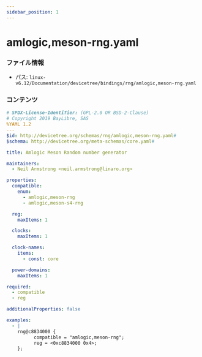 ```yaml
---
sidebar_position: 1
---
```

# amlogic,meson-rng.yaml

### ファイル情報

- パス: `linux-v6.12/Documentation/devicetree/bindings/rng/amlogic,meson-rng.yaml`

### コンテンツ

```yaml
# SPDX-License-Identifier: (GPL-2.0 OR BSD-2-Clause)
# Copyright 2019 BayLibre, SAS
%YAML 1.2
---
$id: http://devicetree.org/schemas/rng/amlogic,meson-rng.yaml#
$schema: http://devicetree.org/meta-schemas/core.yaml#

title: Amlogic Meson Random number generator

maintainers:
  - Neil Armstrong <neil.armstrong@linaro.org>

properties:
  compatible:
    enum:
      - amlogic,meson-rng
      - amlogic,meson-s4-rng

  reg:
    maxItems: 1

  clocks:
    maxItems: 1

  clock-names:
    items:
      - const: core

  power-domains:
    maxItems: 1

required:
  - compatible
  - reg

additionalProperties: false

examples:
  - |
    rng@c8834000 {
          compatible = "amlogic,meson-rng";
          reg = <0xc8834000 0x4>;
    };

```
